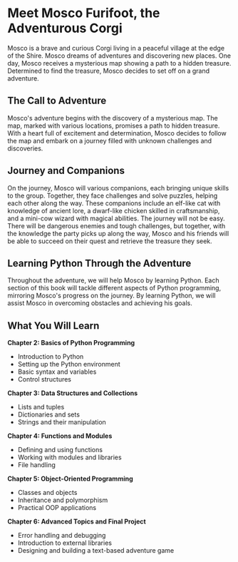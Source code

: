 # Meet Mosco Furifoot, the Adventurous Corgi

Mosco is a brave and curious Corgi living in a peaceful village at the edge of the Shire. Mosco dreams of adventures and discovering new places. One day, Mosco receives a mysterious map showing a path to a hidden treasure. Determined to find the treasure, Mosco decides to set off on a grand adventure.

## The Call to Adventure

Mosco's adventure begins with the discovery of a mysterious map. The map, marked with various locations, promises a path to hidden treasure. With a heart full of excitement and determination, Mosco decides to follow the map and embark on a journey filled with unknown challenges and discoveries.

## Journey and Companions

On the journey, Mosco will various companions, each bringing unique skills to the group. Together, they face challenges and solve puzzles, helping each other along the way. These companions include an elf-like cat with knowledge of ancient lore, a dwarf-like chicken skilled in craftsmanship, and a mini-cow wizard with magical abilities. The journey will not be easy. There will be dangerous enemies and tough challenges, but together, with the knowledge the party picks up along the way, Mosco and his friends will be able to succeed on their quest and retrieve the treasure they seek.

## Learning Python Through the Adventure

Throughout the adventure, we will help Mosco by learning Python. Each section of this book will tackle different aspects of Python programming, mirroring Mosco's progress on the journey. By learning Python, we will assist Mosco in overcoming obstacles and achieving his goals.

## What You Will Learn

**Chapter 2: Basics of Python Programming**

- Introduction to Python
- Setting up the Python environment
- Basic syntax and variables
- Control structures

**Chapter 3: Data Structures and Collections**

- Lists and tuples
- Dictionaries and sets
- Strings and their manipulation

**Chapter 4: Functions and Modules**

- Defining and using functions
- Working with modules and libraries
- File handling

**Chapter 5: Object-Oriented Programming**

- Classes and objects
- Inheritance and polymorphism
- Practical OOP applications

**Chapter 6: Advanced Topics and Final Project**

- Error handling and debugging
- Introduction to external libraries
- Designing and building a text-based adventure game
